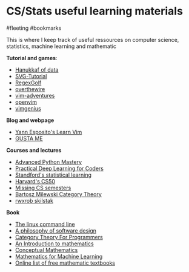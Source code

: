 # CS/Stats useful learning materials

#fleeting #bookmarks

This is where I keep track of useful ressources on computer science,
statistics, machine learning and mathematic

**Tutorial and games**:

- [Hanukkaf of data](https://hanukkah.bluebird.sh)
- [SVG-Tutorial](https://svg-tutorial.com/)
- [RegexGolf](https://alf.nu/RegexGolf)
- [overthewire](https://overthewire.org/wargames/bandit/)
- [vim-adventures](https://vim-adventures.com/)
- [openvim](https://www.openvim.com/)
- [vimgenius](http://www.vimgenius.com/)

**Blog and webpage**

- [Yann Esposito's Learn
  Vim](https://yannesposito.com/Scratch/en/blog/Learn-Vim-Progressively/)
- [GUSTA ME](https://sites.google.com/site/mb3gustame)


**Courses and lectures**

- [Advanced Python
  Mastery](https://github.com/dabeaz-course/python-mastery)
- [Practical Deep Learning for Coders](https://course.fast.ai/)
- [Standford's statistical
  learning](https://online.stanford.edu/courses/sohs-ystatslearning-statistical-learning)
- [Harvard's CS50](https://cs50.harvard.edu/x/2023/)
- [Missing CS semesters](https://www.youtube.com/c/MissingSemester)
- [Bartosz Milewski Category
  Theory](https://www.youtube.com/@DrBartosz/playlists)
- [rwxrob skilstak](https://www.youtube.com/rwxrob)

**Book**

- [The linux command line](https://www.linuxcommand.org/tlcl.php)
- [A philosophy of software
  design](https://web.stanford.edu/~ouster/cgi-bin/book.php)
- [Category Theory For
  Programmers](https://github.com/hmemcpy/milewski-ctfp-pdf)
- [An Introduction to
  mathematics](https://gutenberg.org/files/41568/41568-pdf.pdf)
- [Conceptual
  Mathematics](https://ia801005.us.archive.org/30/items/F.WilliamLawvereStephenH.SchanuelConceptualMathematicsAFirstIntroductionToCatego/F.%20William%20Lawvere%2C%20Stephen%20H.%20Schanuel%20-%20Conceptual%20Mathematics_%20A%20First%20Introduction%20to%20Categories%20%282009%2C%20Cambridge%20University%20Press%29%20%281%29_text.pdf)
- [Mathematics for Machine
  Learning](https://mml-book.github.io/book/mml-book.pdf)
- [Online list of free mathematic textbooks](http://www.infobooks.org/free-pdf-books/math/)
